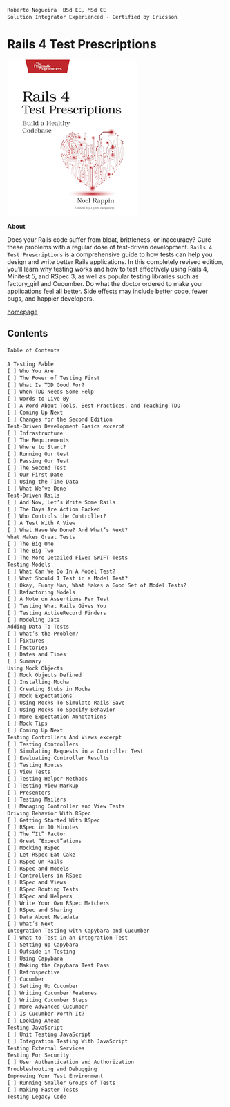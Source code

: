 ```
Roberto Nogueira  BSd EE, MSd CE
Solution Integrator Experienced - Certified by Ericsson
```

# Rails 4 Test Prescriptions

![homepage](images/ebook.png)

**About**

Does your Rails code suffer from bloat, brittleness, or inaccuracy? Cure these problems with a regular dose of test-driven development. `Rails 4 Test Prescriptions` is a comprehensive guide to how tests can help you design and write better Rails applications. In this completely revised edition, you’ll learn why testing works and how to test effectively using Rails 4, Minitest 5, and RSpec 3, as well as popular testing libraries such as factory_girl and Cucumber. Do what the doctor ordered to make your applications feel all better. Side effects may include better code, fewer bugs, and happier developers.

[homepage](https://pragprog.com/book/nrtest2/rails-4-test-prescriptions)

## Contents

```
Table of Contents

A Testing Fable
[ ] Who You Are
[ ] The Power of Testing First
[ ] What Is TDD Good For?
[ ] When TDD Needs Some Help
[ ] Words to Live By
[ ] A Word About Tools, Best Practices, and Teaching TDD
[ ] Coming Up Next
[ ] Changes for the Second Edition
Test-Driven Development Basics excerpt
[ ] Infrastructure
[ ] The Requirements
[ ] Where to Start?
[ ] Running Our test
[ ] Passing Our Test
[ ] The Second Test
[ ] Our First Date
[ ] Using the Time Data
[ ] What We’ve Done
Test-Driven Rails
[ ] And Now, Let’s Write Some Rails
[ ] The Days Are Action Packed
[ ] Who Controls the Controller?
[ ] A Test With A View
[ ] What Have We Done? And What’s Next?
What Makes Great Tests
[ ] The Big One
[ ] The Big Two
[ ] The More Detailed Five: SWIFT Tests
Testing Models
[ ] What Can We Do In A Model Test?
[ ] What Should I Test in a Model Test?
[ ] Okay, Funny Man, What Makes a Good Set of Model Tests?
[ ] Refactoring Models
[ ] A Note on Assertions Per Test
[ ] Testing What Rails Gives You
[ ] Testing ActiveRecord Finders
[ ] Modeling Data
Adding Data To Tests
[ ] What’s the Problem?
[ ] Fixtures
[ ] Factories
[ ] Dates and Times
[ ] Summary
Using Mock Objects
[ ] Mock Objects Defined
[ ] Installing Mocha
[ ] Creating Stubs in Mocha
[ ] Mock Expectations
[ ] Using Mocks To Simulate Rails Save
[ ] Using Mocks To Specify Behavior
[ ] More Expectation Annotations
[ ] Mock Tips
[ ] Coming Up Next
Testing Controllers And Views excerpt
[ ] Testing Controllers
[ ] Simulating Requests in a Controller Test
[ ] Evaluating Controller Results
[ ] Testing Routes
[ ] View Tests
[ ] Testing Helper Methods
[ ] Testing View Markup
[ ] Presenters
[ ] Testing Mailers
[ ] Managing Controller and View Tests
Driving Behavior With RSpec
[ ] Getting Started With RSpec
[ ] RSpec in 10 Minutes
[ ] The “It” Factor
[ ] Great “Expect”ations
[ ] Mocking RSpec
[ ] Let RSpec Eat Cake
[ ] RSpec On Rails
[ ] RSpec and Models
[ ] Controllers in RSpec
[ ] RSpec and Views
[ ] RSpec Routing Tests
[ ] RSpec and Helpers
[ ] Write Your Own RSpec Matchers
[ ] RSpec and Sharing
[ ] Data About Metadata
[ ] What’s Next
Integration Testing with Capybara and Cucumber
[ ] What to Test in an Integration Test
[ ] Setting up Capybara
[ ] Outside in Testing
[ ] Using Capybara
[ ] Making the Capybara Test Pass
[ ] Retrospective
[ ] Cucumber
[ ] Setting Up Cucumber
[ ] Writing Cucumber Features
[ ] Writing Cucumber Steps
[ ] More Advanced Cucumber
[ ] Is Cucumber Worth It?
[ ] Looking Ahead
Testing JavaScript
[ ] Unit Testing JavaScript
[ ] Integration Testing With JavaScript
Testing External Services
Testing For Security
[ ] User Authentication and Authorization
Troubleshooting and Debugging
Improving Your Test Environment
[ ] Running Smaller Groups of Tests
[ ] Making Faster Tests
Testing Legacy Code
```
